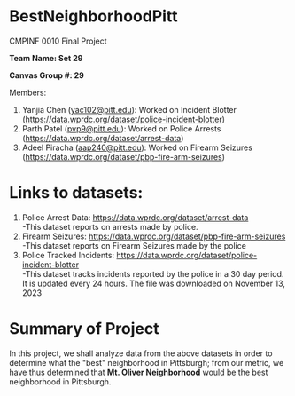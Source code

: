 # BestNeighborhoodPitt
CMPINF 0010 Final Project

**Team Name: Set 29**

**Canvas Group #: 29**

Members: 
1. Yanjia Chen (yac102@pitt.edu): Worked on Incident Blotter (https://data.wprdc.org/dataset/police-incident-blotter)
2. Parth Patel (pvp9@pitt.edu): Worked on Police Arrests (https://data.wprdc.org/dataset/arrest-data)
3. Adeel Piracha (aap240@pitt.edu): Worked on Firearm Seizures (https://data.wprdc.org/dataset/pbp-fire-arm-seizures)

# Links to datasets:
1. Police Arrest Data: https://data.wprdc.org/dataset/arrest-data \
   -This dataset reports on arrests made by police.
3. Firearm Seizures: https://data.wprdc.org/dataset/pbp-fire-arm-seizures \
   -This dataset reports on Firearm Seizures made by the police
4. Police Tracked Incidents: https://data.wprdc.org/dataset/police-incident-blotter \
   -This dataset tracks incidents reported by the police in a 30 day period. It is updated every 24 hours. The file was downloaded on November 13, 2023


# Summary of Project

In this project, we shall analyze data from the above datasets in order to determine what the "best" neighborhood in Pittsburgh; from our metric, we have thus determined that **Mt. Oliver Neighborhood** would be the best neighborhood in Pittsburgh.




   
